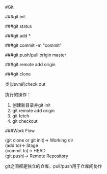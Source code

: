 #Git

###git init

###git status

###git add *

###git commit -m "commit"

###git push/pull origin master

###git remote add origin <server>

###git clone <repository>

类似svn的check out 

执行的操作：

1. 创建新目录并git init
2. git remote add origin <repository>
3. git fetch
4. git checkout

###Work Flow

(git clone or git init)->  Working dir   
(add to)->  Stage   
(commit to)->  HEAD  
(git push)-> Remote Repository

git之间都是独立的仓库，pull/push用于仓库间协作
